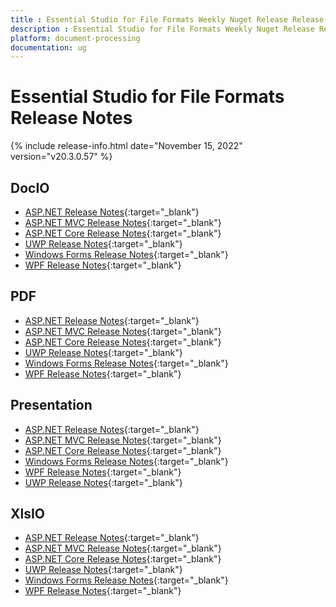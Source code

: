 ```yaml
---
title : Essential Studio for File Formats Weekly Nuget Release Release Notes  
description : Essential Studio for File Formats Weekly Nuget Release Release Notes  
platform: document-processing
documentation: ug
---
```


# Essential Studio for File Formats  Release Notes  

{% include release-info.html date="November 15, 2022" version="v20.3.0.57" %} 

## DocIO

* [ASP.NET Release Notes](/aspnet/release-notes/v20.3.0.57#docio){:target="_blank"}
* [ASP.NET MVC Release Notes](/aspnetmvc/release-notes/v20.3.0.57#docio){:target="_blank"}
* [ASP.NET Core Release Notes](/aspnet-core/release-notes/v20.3.0.57#docio){:target="_blank"}
* [UWP Release Notes](/uwp/release-notes/v20.3.0.57#docio){:target="_blank"}
* [Windows Forms Release Notes](/windowsforms/release-notes/v20.3.0.57#docio){:target="_blank"}
* [WPF Release Notes](/wpf/release-notes/v20.3.0.57#docio){:target="_blank"}


## PDF

* [ASP.NET Release Notes](/aspnet/release-notes/v20.3.0.57#pdf){:target="_blank"}
* [ASP.NET MVC Release Notes](/aspnetmvc/release-notes/v20.3.0.57#pdf){:target="_blank"}
* [ASP.NET Core Release Notes](/aspnet-core/release-notes/v20.3.0.57#pdf){:target="_blank"}
* [UWP Release Notes](/uwp/release-notes/v20.3.0.57#pdf){:target="_blank"}
* [Windows Forms Release Notes](/windowsforms/release-notes/v20.3.0.57#pdf){:target="_blank"}
* [WPF Release Notes](/wpf/release-notes/v20.3.0.57#pdf){:target="_blank"}


## Presentation

* [ASP.NET Release Notes](/aspnet/release-notes/v20.3.0.57#presentation){:target="_blank"}
* [ASP.NET MVC Release Notes](/aspnetmvc/release-notes/v20.3.0.57#presentation){:target="_blank"}
* [ASP.NET Core Release Notes](/aspnet-core/release-notes/v20.3.0.57#presentation){:target="_blank"}
* [Windows Forms Release Notes](/windowsforms/release-notes/v20.3.0.57#presentation){:target="_blank"}
* [WPF Release Notes](/wpf/release-notes/v20.3.0.57#presentation){:target="_blank"}
* [UWP Release Notes](/uwp/release-notes/v20.3.0.57#presentation){:target="_blank"}


## XlsIO

* [ASP.NET Release Notes](/aspnet/release-notes/v20.3.0.57#xlsio){:target="_blank"}
* [ASP.NET MVC Release Notes](/aspnetmvc/release-notes/v20.3.0.57#xlsio){:target="_blank"}
* [ASP.NET Core Release Notes](/aspnet-core/release-notes/v20.3.0.57#xlsio){:target="_blank"}
* [UWP Release Notes](/uwp/release-notes/v20.3.0.57#xlsio){:target="_blank"}
* [Windows Forms Release Notes](/windowsforms/release-notes/v20.3.0.57#xlsio){:target="_blank"}
* [WPF Release Notes](/wpf/release-notes/v20.3.0.57#xlsio){:target="_blank"}
